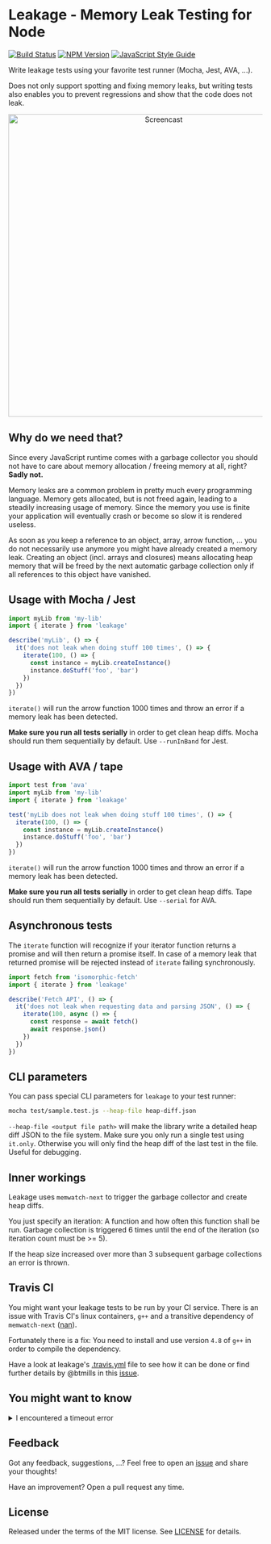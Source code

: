 # Leakage - Memory Leak Testing for Node

[![Build Status](https://travis-ci.org/andywer/leakage.svg?branch=master)](https://travis-ci.org/andywer/leakage) [![NPM Version](https://img.shields.io/npm/v/leakage.svg)](https://www.npmjs.com/package/leakage) [![JavaScript Style Guide](https://img.shields.io/badge/code%20style-standard-brightgreen.svg)](http://standardjs.com/)

Write leakage tests using your favorite test runner (Mocha, Jest, AVA, ...).

Does not only support spotting and fixing memory leaks, but writing tests also enables you to prevent regressions and show that the code does not leak.

<p align="center">
  <img alt="Screencast" width="600px" src="https://github.com/andywer/leakage/raw/master/docs/failing-test.png?raw=true" />
</p>


## Why do we need that?

Since every JavaScript runtime comes with a garbage collector you should not have to care about memory allocation / freeing memory at all, right? **Sadly not.**

Memory leaks are a common problem in pretty much every programming language. Memory gets allocated, but is not freed again, leading to a steadily increasing usage of memory. Since the memory you use is finite your application will eventually crash or become so slow it is rendered useless.

As soon as you keep a reference to an object, array, arrow function, ... you do not necessarily use anymore you might have already created a memory leak. Creating an object (incl. arrays and closures) means allocating heap memory that will be freed by the next automatic garbage collection only if all references to this object have vanished.


## Usage with Mocha / Jest

```js
import myLib from 'my-lib'
import { iterate } from 'leakage'

describe('myLib', () => {
  it('does not leak when doing stuff 100 times', () => {
    iterate(100, () => {
      const instance = myLib.createInstance()
      instance.doStuff('foo', 'bar')
    })
  })
})
```

`iterate()` will run the arrow function 1000 times and throw an error if a memory leak has been detected.

**Make sure you run all tests serially** in order to get clean heap diffs. Mocha should run them sequentially by default. Use `--runInBand` for Jest.


## Usage with AVA / tape

```js
import test from 'ava'
import myLib from 'my-lib'
import { iterate } from 'leakage'

test('myLib does not leak when doing stuff 100 times', () => {
  iterate(100, () => {
    const instance = myLib.createInstance()
    instance.doStuff('foo', 'bar')
  })
})
```

`iterate()` will run the arrow function 1000 times and throw an error if a memory leak has been detected.

**Make sure you run all tests serially** in order to get clean heap diffs. Tape should run them sequentially by default. Use `--serial` for AVA.


## Asynchronous tests

The `iterate` function will recognize if your iterator function returns a promise and will then return a promise itself. In case of a memory leak that returned promise will be rejected instead of `iterate` failing synchronously.

```js
import fetch from 'isomorphic-fetch'
import { iterate } from 'leakage'

describe('Fetch API', () => {
  it('does not leak when requesting data and parsing JSON', () => {
    iterate(100, async () => {
      const response = await fetch()
      await response.json()
    })
  })
})
```


## CLI parameters

You can pass special CLI parameters for `leakage` to your test runner:

```sh
mocha test/sample.test.js --heap-file heap-diff.json
```

`--heap-file <output file path>` will make the library write a detailed heap diff JSON to the file system. Make sure you only run a single test using `it.only`. Otherwise you will only find the heap diff of the last test in the file. Useful for debugging.


## Inner workings

Leakage uses `memwatch-next` to trigger the garbage collector and create heap diffs.

You just specify an iteration: A function and how often this function shall be run. Garbage collection is triggered 6 times until the end of the iteration (so iteration count must be >= 5).

If the heap size increased over more than 3 subsequent garbage collections an error is thrown.


## Travis CI

You might want your leakage tests to be run by your CI service. There is an issue with Travis CI's linux containers, `g++` and a transitive dependency of `memwatch-next` ([nan](https://www.npmjs.com/package/nan)).

Fortunately there is a fix: You need to install and use version `4.8` of `g++` in order to compile the dependency.

Have a look at leakage's [.travis.yml](./.travis.yml) file to see how it can be done or find further details by @btmills in this [issue](https://github.com/andywer/leakage/issues/4#issuecomment-269449814).


## You might want to know

<details>
<summary>I encountered a timeout error</summary>

If you see an error like `Error: Timeout of 2000ms exceeded. (...)` it means that your test took so long that the test runner cancelled it. There are two ways to deal with this:

You might increase the timeout. Have a look at your test runner's documentation for that. When using Mocha, for instance, you can run it with `--timeout 5000` to increase the timeout to 5000ms (5s).

The other solution is to make the tests run faster. Leakage tests are rather slow compared to usual unit tests, since heap snapshotting and diffing takes a little time and has to be done several times per test. Nevertheless you can try to reduce the iteration count (the first parameter passed to `iterate()`). If you use 100 iterations as in the sample, try 30 iterations instead.
</details>


## Feedback

Got any feedback, suggestions, ...? Feel free to open an [issue](https://github.com/andywer/leakage/issues) and share your thoughts!

Have an improvement? Open a pull request any time.


## License

Released under the terms of the MIT license. See [LICENSE](./LICENSE) for details.
